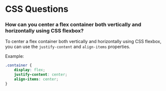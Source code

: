 # CSS Questions

### How can you center a flex container both vertically and horizontally using CSS flexbox?
To center a flex container both vertically and horizontally using CSS flexbox, you can use the `justify-content` and `align-items` properties.

Example:
```css
.container {
    display: flex;
    justify-content: center;
    align-items: center;
}
```




